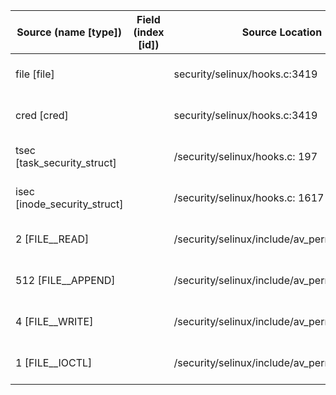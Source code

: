 | Source (name [type]) | Field (index [id]) | Source Location | Label at Source |
| -------------------- | ------------------ | --------------- | --------------- |
| file [file] |  | security/selinux/hooks.c:3419 | object, dynamic, input |
| cred [cred] |  | security/selinux/hooks.c:3419 | object, dynamic, input |
| tsec [task_security_struct] | | /security/selinux/hooks.c: 197 | subject, dynamic, input |
| isec [inode_security_struct] |  | /security/selinux/hooks.c: 1617 | object, dynamic, input |
| 2 [FILE__READ] |  | /security/selinux/include/av_permissions.h:84 | operation, static, mediator |
| 512 [FILE__APPEND] |  | /security/selinux/include/av_permissions.h:92 | operation, static, mediator |
| 4 [FILE__WRITE] |  | /security/selinux/include/av_permissions.h:85 | operation, static, mediator |
| 1 [FILE__IOCTL] |  | /security/selinux/include/av_permissions.h:83 | operation, static, mediator |



